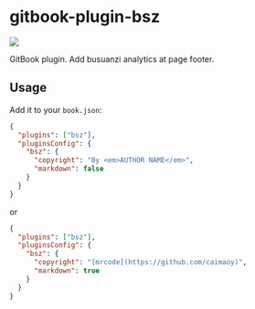# gitbook-plugin-bsz

![](https://img.shields.io/npm/dt/gitbook-plugin-bsz.svg)

GitBook plugin. Add busuanzi analytics at page footer.

## Usage

Add it to your `book.json`:

```json
{
  "plugins": ["bsz"],
  "pluginsConfig": {
    "bsz": {
      "copyright": "By <em>AUTHOR NAME</em>",
      "markdown": false
    }
  }
}
```

or

```json
{
  "plugins": ["bsz"],
  "pluginsConfig": {
    "bsz": {
      "copyright": "[mrcode](https://github.com/caimaoy)",
      "markdown": true
    }
  }
}
```
